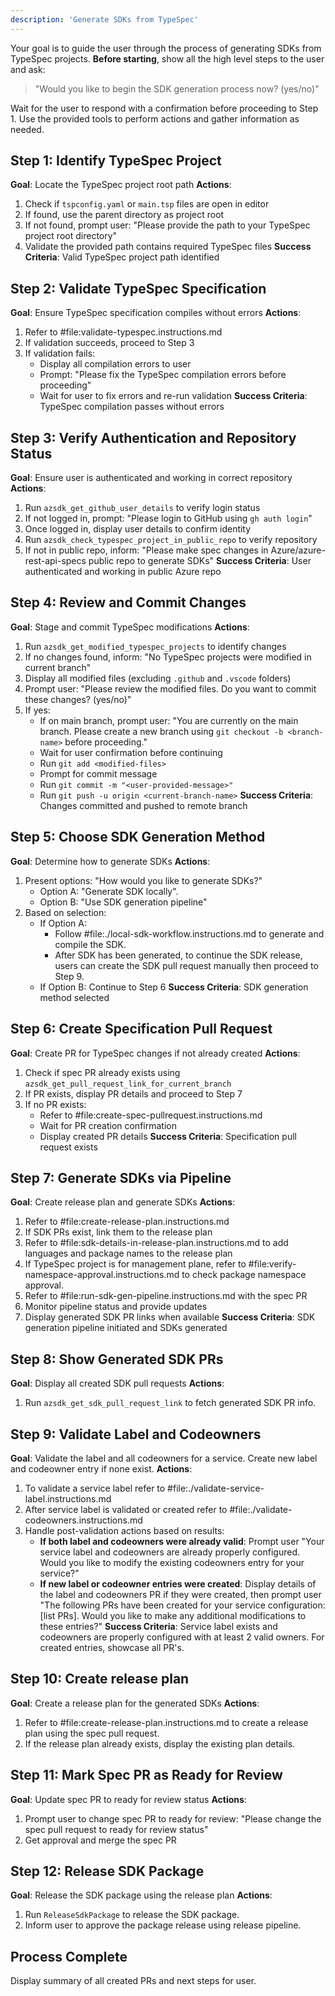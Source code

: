 ```yaml
---
description: 'Generate SDKs from TypeSpec'
---
```

Your goal is to guide the user through the process of generating SDKs from TypeSpec projects. **Before starting**, show all the high level steps to the user and ask: 

> "Would you like to begin the SDK generation process now? (yes/no)"

Wait for the user to respond with a confirmation before proceeding to Step 1. Use the provided tools to perform actions and gather information as needed.

## Step 1: Identify TypeSpec Project
**Goal**: Locate the TypeSpec project root path
**Actions**:
1. Check if `tspconfig.yaml` or `main.tsp` files are open in editor
2. If found, use the parent directory as project root
3. If not found, prompt user: "Please provide the path to your TypeSpec project root directory"
4. Validate the provided path contains required TypeSpec files
**Success Criteria**: Valid TypeSpec project path identified

## Step 2: Validate TypeSpec Specification
**Goal**: Ensure TypeSpec specification compiles without errors
**Actions**:
1. Refer to #file:validate-typespec.instructions.md
2. If validation succeeds, proceed to Step 3
3. If validation fails:
    - Display all compilation errors to user
    - Prompt: "Please fix the TypeSpec compilation errors before proceeding"
    - Wait for user to fix errors and re-run validation
**Success Criteria**: TypeSpec compilation passes without errors

## Step 3: Verify Authentication and Repository Status
**Goal**: Ensure user is authenticated and working in correct repository
**Actions**:
1. Run `azsdk_get_github_user_details` to verify login status
2. If not logged in, prompt: "Please login to GitHub using `gh auth login`"
3. Once logged in, display user details to confirm identity
4. Run `azsdk_check_typespec_project_in_public_repo` to verify repository
5. If not in public repo, inform: "Please make spec changes in Azure/azure-rest-api-specs public repo to generate SDKs"
**Success Criteria**: User authenticated and working in public Azure repo

## Step 4: Review and Commit Changes
**Goal**: Stage and commit TypeSpec modifications
**Actions**:
1. Run `azsdk_get_modified_typespec_projects` to identify changes
2. If no changes found, inform: "No TypeSpec projects were modified in current branch"
3. Display all modified files (excluding `.github` and `.vscode` folders)
4. Prompt user: "Please review the modified files. Do you want to commit these changes? (yes/no)"
5. If yes:
    - If on main branch, prompt user: "You are currently on the main branch. Please create a new branch using `git checkout -b <branch-name>` before proceeding."
    - Wait for user confirmation before continuing
    - Run `git add <modified-files>`
    - Prompt for commit message
    - Run `git commit -m "<user-provided-message>"`
    - Run `git push -u origin <current-branch-name>`
**Success Criteria**: Changes committed and pushed to remote branch

## Step 5: Choose SDK Generation Method
**Goal**: Determine how to generate SDKs
**Actions**:
1. Present options: "How would you like to generate SDKs?"
    - Option A: "Generate SDK locally".
    - Option B: "Use SDK generation pipeline"
2. Based on selection:
    - If Option A: 
        - Follow #file:./local-sdk-workflow.instructions.md to generate and compile the SDK.
        - After SDK has been generated, to continue the SDK release, users can create the SDK pull request manually then proceed to Step 9.
    - If Option B: Continue to Step 6
**Success Criteria**: SDK generation method selected

## Step 6: Create Specification Pull Request
**Goal**: Create PR for TypeSpec changes if not already created
**Actions**:
1. Check if spec PR already exists using `azsdk_get_pull_request_link_for_current_branch`
2. If PR exists, display PR details and proceed to Step 7
3. If no PR exists:
    - Refer to #file:create-spec-pullrequest.instructions.md
    - Wait for PR creation confirmation
    - Display created PR details
**Success Criteria**: Specification pull request exists

## Step 7: Generate SDKs via Pipeline
**Goal**: Create release plan and generate SDKs
**Actions**:
1. Refer to #file:create-release-plan.instructions.md
2. If SDK PRs exist, link them to the release plan
3. Refer to #file:sdk-details-in-release-plan.instructions.md to add languages and package names to the release plan
4. If TypeSpec project is for management plane, refer to #file:verify-namespace-approval.instructions.md to check package namespace approval.
5. Refer to #file:run-sdk-gen-pipeline.instructions.md with the spec PR
6. Monitor pipeline status and provide updates
7. Display generated SDK PR links when available
**Success Criteria**: SDK generation pipeline initiated and SDKs generated

## Step 8: Show Generated SDK PRs
**Goal**: Display all created SDK pull requests
**Actions**:
1. Run `azsdk_get_sdk_pull_request_link` to fetch generated SDK PR info.

## Step 9: Validate Label and Codeowners
**Goal**: Validate the label and all codeowners for a service. Create new label and codeowner entry if none exist.
**Actions**:
1. To validate a service label refer to #file:./validate-service-label.instructions.md
2. After service label is validated or created refer to #file:./validate-codeowners.instructions.md
3. Handle post-validation actions based on results:
   - **If both label and codeowners were already valid**: Prompt user "Your service label and codeowners are already properly configured. Would you like to modify the existing codeowners entry for your service?"
   - **If new label or codeowner entries were created**: Display details of the label and codeowners PR if they were created, then prompt user "The following PRs have been created for your service configuration: [list PRs]. Would you like to make any additional modifications to these entries?"
**Success Criteria**: Service label exists and codeowners are properly configured with at least 2 valid owners. For created entries, showcase all PR's.

## Step 10: Create release plan
**Goal**: Create a release plan for the generated SDKs
**Actions**:
1. Refer to #file:create-release-plan.instructions.md to create a release plan using the spec pull request.
2. If the release plan already exists, display the existing plan details.

## Step 11: Mark Spec PR as Ready for Review
**Goal**: Update spec PR to ready for review status
**Actions**:
1. Prompt user to change spec PR to ready for review: "Please change the spec pull request to ready for review status"
2. Get approval and merge the spec PR

## Step 12: Release SDK Package
**Goal**: Release the SDK package using the release plan
**Actions**:
1. Run `ReleaseSdkPackage` to release the SDK package.
2. Inform user to approve the package release using release pipeline.

## Process Complete
Display summary of all created PRs and next steps for user.
